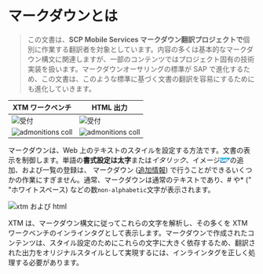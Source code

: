 # マークダウンとは

> この文書は、**SCP Mobile Services マークダウン翻訳プロジェクトで**個別に作業する翻訳者を対象としています。内容の多くは基本的なマークダウン構文に関連しますが、一部のコンテンツではプロジェクト固有の技術実装を扱います。マークダウンオーサリングの標準が SAP で進化するため、この文書は、このような標準に基づく文書の翻訳を容易にするためにも進化していきます。

| XTM ワークベンチ | HTML 出力 |
| --- | --- |
| ![受付](images/admonitions_static_xtm.jpg) | ![受付](images/admonitions_static_html.jpg) |
| ![admonitions coll](images/admonitions_collapsible_xtm.jpg) | ![admonitions coll](images/admonitions_collapsible_html.jpg) |

マークダウンは、Web 上のテキストのスタイルを設定する方法です。文書の表示を制御します。単語の**書式設定は太字**または*イタリック*、イメージ![イメージ](images/sap.jpg)の追加、および一覧の登録は、 マークダウン ([追加情報](https://www.markdownguide.org/getting-started/)) で行うことができるいくつかの作業にすぎません。通常、マークダウンは通常のテキストであり、# や* (" "ホワイトスペース) などの数`non-alphabetic`文字が表示されます。

![xtm および html](images/markdown.jpg)

XTM は、マークダウン構文に従ってこれらの文字を解析し、その多くを XTM ワークベンチのインラインタグとして表示します。マークダウンで作成されたコンテンツは、スタイル設定のためにこれらの文字に大きく依存するため、翻訳された出力をオリジナルスタイルとして実現するには、インラインタグを正しく処理する必要があります。